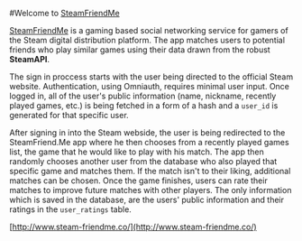 #Welcome to [SteamFriendMe](https://steam-friend-me.herokuapp.com/)


[SteamFriendMe](https://steam-friend-me.herokuapp.com/) is a gaming based social networking service for gamers of the Steam digital distribution platform. The app matches users to potential friends who play similar games using their data drawn from the robust **SteamAPI**.

The sign in proccess starts with the user being directed to the official Steam website.  Authentication, using Omniauth, requires minimal user input. Once logged in, all of the user's public information (name, nickname, recently played games, etc.) is being fetched in a form of a hash and a `user_id` is generated for that specific user. 

After signing in into the Steam webside, the user is being redirected to the SteamFriend.Me app where he then chooses from a recently played games list, the game that he would like to play with his match. The app then randomly chooses another user from the database who also played that specific game and matches them.  If the match isn't to their liking, additional matches can be chosen. 
Once the game finishes, users can rate their matches to improve future matches with other players.
The only information which is saved in the database, are the users' public information and their ratings in the `user_ratings` table.

[http://www.steam-friendme.co/](http://www.steam-friendme.co/)
